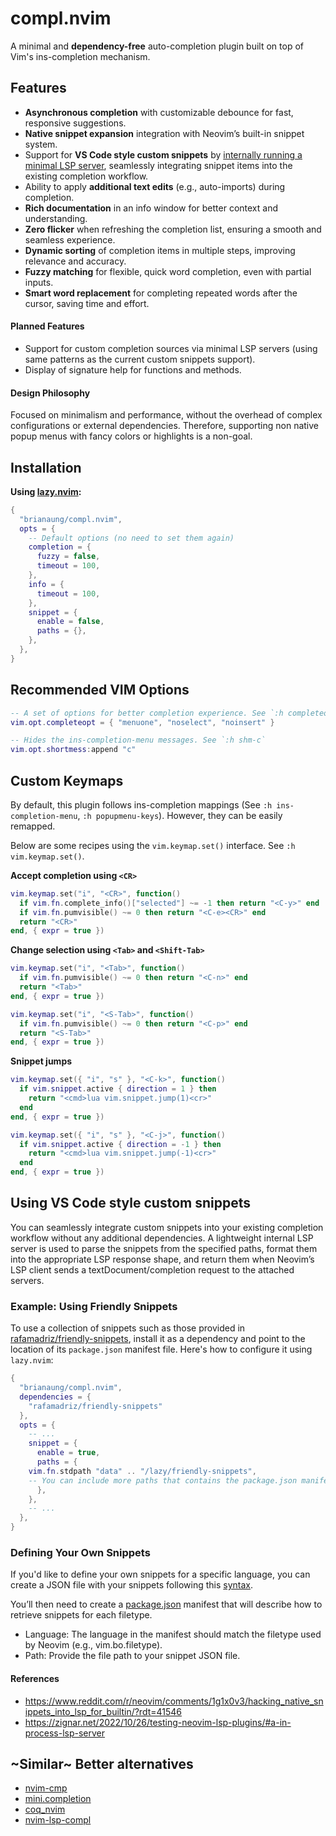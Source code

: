 # compl.nvim
A minimal and **dependency-free** auto-completion plugin built on top of Vim's ins-completion mechanism.

## Features
- **Asynchronous completion** with customizable debounce for fast, responsive suggestions.
- **Native snippet expansion** integration with Neovim’s built-in snippet system.
- Support for **VS Code style custom snippets** by [internally running a minimal LSP server](#using-vs-code-style-custom-snippets), seamlessly integrating snippet items into the existing completion workflow.
- Ability to apply **additional text edits** (e.g., auto-imports) during completion.
- **Rich documentation** in an info window for better context and understanding.
- **Zero flicker** when refreshing the completion list, ensuring a smooth and seamless experience.
- **Dynamic sorting** of completion items in multiple steps, improving relevance and accuracy.
- **Fuzzy matching** for flexible, quick word completion, even with partial inputs.
- **Smart word replacement** for completing repeated words after the cursor, saving time and effort.

#### Planned Features
- Support for custom completion sources via minimal LSP servers (using same patterns as the current custom snippets support).
- Display of signature help for functions and methods.

#### Design Philosophy
Focused on minimalism and performance, without the overhead of complex configurations or external dependencies. Therefore, supporting non native popup menus with fancy colors or highlights is a non-goal.

## Installation
**Using [lazy.nvim](https://github.com/folke/lazy.nvim):**
```lua
{
  "brianaung/compl.nvim",
  opts = {
    -- Default options (no need to set them again)
    completion = {
      fuzzy = false,
      timeout = 100,
    },
    info = {
      timeout = 100,
    },
    snippet = {
      enable = false,
      paths = {},
    },
  },
}
```

## Recommended VIM Options
```lua
-- A set of options for better completion experience. See `:h completeopt`
vim.opt.completeopt = { "menuone", "noselect", "noinsert" }

-- Hides the ins-completion-menu messages. See `:h shm-c`
vim.opt.shortmess:append "c"
```

## Custom Keymaps
By default, this plugin follows ins-completion mappings (See `:h ins-completion-menu`, `:h popupmenu-keys`). However, they can be easily remapped.

Below are some recipes using the `vim.keymap.set()` interface. See `:h vim.keymap.set()`.

**Accept completion using `<CR>`**
```lua
vim.keymap.set("i", "<CR>", function()
  if vim.fn.complete_info()["selected"] ~= -1 then return "<C-y>" end
  if vim.fn.pumvisible() ~= 0 then return "<C-e><CR>" end
  return "<CR>"
end, { expr = true })
```

**Change selection using `<Tab>` and `<Shift-Tab>`**
```lua
vim.keymap.set("i", "<Tab>", function()
  if vim.fn.pumvisible() ~= 0 then return "<C-n>" end
  return "<Tab>"
end, { expr = true })

vim.keymap.set("i", "<S-Tab>", function()
  if vim.fn.pumvisible() ~= 0 then return "<C-p>" end
  return "<S-Tab>"
end, { expr = true })
```

**Snippet jumps**
```lua
vim.keymap.set({ "i", "s" }, "<C-k>", function()
  if vim.snippet.active { direction = 1 } then
    return "<cmd>lua vim.snippet.jump(1)<cr>"
  end
end, { expr = true })

vim.keymap.set({ "i", "s" }, "<C-j>", function()
  if vim.snippet.active { direction = -1 } then
    return "<cmd>lua vim.snippet.jump(-1)<cr>"
  end
end, { expr = true })
```

## Using VS Code style custom snippets
You can seamlessly integrate custom snippets into your existing completion workflow without any additional dependencies. A lightweight internal LSP server is used to parse the snippets from the specified paths, format them into the appropriate LSP response shape, and return them when Neovim’s LSP client sends a textDocument/completion request to the attached servers.

### Example: Using Friendly Snippets
To use a collection of snippets such as those provided in [rafamadriz/friendly-snippets](https://github.com/rafamadriz/friendly-snippets), install it as a dependency and point to the location of its `package.json` manifest file. Here's how to configure it using `lazy.nvim`:

```lua
{
  "brianaung/compl.nvim",
  dependencies = {
    "rafamadriz/friendly-snippets"
  },
  opts = {
    -- ...
    snippet = {
      enable = true,
      paths = {
	vim.fn.stdpath "data" .. "/lazy/friendly-snippets",
	-- You can include more paths that contains the package.json manifest for your custom snippets. See below for defining your own snippets.
      },
    },
    -- ...
  },
}
```

### Defining Your Own Snippets
If you'd like to define your own snippets for a specific language, you can create a JSON file with your snippets following this [syntax](https://code.visualstudio.com/docs/editor/userdefinedsnippets#_create-your-own-snippets).

You’ll then need to create a [package.json](https://code.visualstudio.com/api/references/contribution-points#contributes.snippets) manifest that will describe how to retrieve snippets for each filetype.
- Language: The language in the manifest should match the filetype used by Neovim (e.g., vim.bo.filetype).
- Path: Provide the file path to your snippet JSON file.

#### References
- https://www.reddit.com/r/neovim/comments/1g1x0v3/hacking_native_snippets_into_lsp_for_builtin/?rdt=41546
- https://zignar.net/2022/10/26/testing-neovim-lsp-plugins/#a-in-process-lsp-server

## ~Similar~ Better alternatives
- [nvim-cmp](https://github.com/hrsh7th/nvim-cmp)
- [mini.completion](https://github.com/echasnovski/mini.completion)
- [coq_nvim](https://github.com/ms-jpq/coq_nvim)
- [nvim-lsp-compl](https://github.com/mfussenegger/nvim-lsp-compl)
